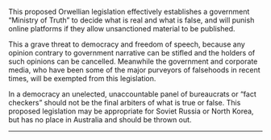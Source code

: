 This proposed Orwellian legislation effectively establishes a government
“Ministry of Truth” to decide what is real and what is false, and will punish online platforms if they allow unsanctioned material to be published.

This a grave threat to democracy and freedom of speech, because any opinion
contrary to government narrative can be stifled and the holders of such opinions
can be cancelled. Meanwhile the government and corporate media, who have
been some of the major purveyors of falsehoods in recent times, will be
exempted from this legislation.

In a democracy an unelected, unaccountable panel of bureaucrats or “fact
checkers” should not be the final arbiters of what is true or false. This proposed
legislation may be appropriate for Soviet Russia or North Korea, but has no place
in Australia and should be thrown out.


-----

